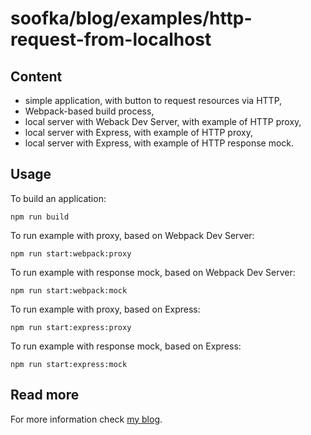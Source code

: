 # soofka/blog/examples/http-request-from-localhost
## Content
- simple application, with button to request resources via HTTP,
- Webpack-based build process,
- local server with Weback Dev Server, with example of HTTP proxy,
- local server with Express, with example of HTTP proxy,
- local server with Express, with example of HTTP response mock.

## Usage
To build an application:
```
npm run build
```

To run example with proxy, based on Webpack Dev Server:
```
npm run start:webpack:proxy
```

To run example with response mock, based on Webpack Dev Server:
```
npm run start:webpack:mock
```

To run example with proxy, based on Express:
```
npm run start:express:proxy
```

To run example with response mock, based on Express:
```
npm run start:express:mock
```

## Read more
For more information check [my blog](https://soofka.pl/entry/http-request-from-localhost-with-webpack-dev-server-or-express).
